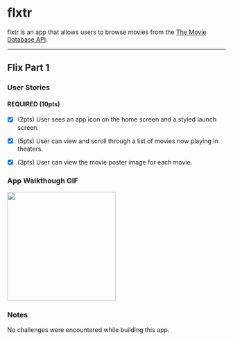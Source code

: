 # flxtr

flxtr is an app that allows users to browse movies from the [The Movie Database API](http://docs.themoviedb.apiary.io/#).

---
## Flix Part 1

### User Stories

#### REQUIRED (10pts)
- [X] (2pts) User sees an app icon on the home screen and a styled launch screen.
- [X] (5pts) User can view and scroll through a list of movies now playing in theaters.
- [X] (3pts) User can view the movie poster image for each movie.


### App Walkthough GIF
<img src="http://recordit.co/jvjWRvuKMZ.gif" width=250><br>

### Notes
No challenges were encountered while building this app.
